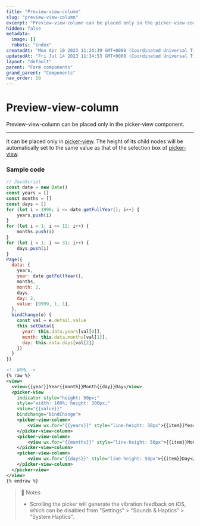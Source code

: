 ```yaml
---
title: "Preview-view-column"
slug: "preview-view-column"
excerpt: "Preview-view-column can be placed only in the picker-view component."
hidden: false
metadata: 
  image: []
  robots: "index"
createdAt: "Mon Apr 10 2023 11:26:39 GMT+0000 (Coordinated Universal Time)"
updatedAt: "Fri Jul 14 2023 11:34:53 GMT+0000 (Coordinated Universal Time)"
layout: "default"
parent: "Form components"
grand_parent: "Components"
nav_order: 10
---
```

# Preview-view-column 
Preview-view-column can be placed only in the picker-view component.
*** 
It can be placed only in [picker-view](picker-view). The height of its child nodes will be automatically set to the same value as that of the selection box of [picker-view](picker-view).

### Sample code

```javascript
// JavaScript
const date = new Date()
const years = []
const months = []
const days = []
for (let i = 1990; i <= date.getFullYear(); i++) {
	years.push(i)
}
for (let i = 1; i <= 12; i++) {
	months.push(i)
}
for (let i = 1; i <= 31; i++) {
	days.push(i)
}
Page({
  data: {
    years,
    year: date.getFullYear(),
    months,
    month: 2,
    days,
    day: 2,
    value: [9999, 1, 1],
  },
  bindChange(e) {
    const val = e.detail.value
    this.setData({
      year: this.data.years[val[0]],
      month: this.data.months[val[1]],
      day: this.data.days[val[2]]
    })
  }
})

```
```xml
<!--WXML-->
{% raw %}
<view>
  <view>{{year}}Year{{month}}Month{{day}}Day</view>
  <picker-view
    indicator-style="height: 50px;"
    style="width: 100%; height: 300px;"
    value="{{value}}"
    bindchange="bindChange">
    <picker-view-column>
    	<view wx.for="{{years}}" style="line-height: 50px">{{item}}Year</view>
    </picker-view-column>
    <picker-view-column>
    	<view wx.for="{{months}}" style="line-height: 50px">{{item}}Month</view>
    </picker-view-column>
    <picker-view-column>
    	<view wx.for="{{days}}" style="line-height: 50px">{{item}}Day</view>
    </picker-view-column>
  </picker-view>
</view>
{% endraw %}
```

> 📘 Notes
> 
> - Scrolling the picker will generate the vibration feedback on iOS, which can be disabled from "Settings" > "Sounds & Haptics" > "System Haptics".
